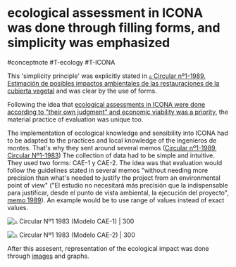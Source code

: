 # ecological assessment in ICONA was done through filling forms, and simplicity was emphasized
#conceptnote #T-ecology #T-ICONA 


This 'simplicity principle' was explicitly stated in [▵ Circular nº1-1989. Estimación de posibles impactos ambientales de las restauraciones de la cubierta vegetal](▵%20Circular%20nº1-1989.%20Estimación%20de%20posibles%20impactos%20ambientales%20de%20las%20restauraciones%20de%20la%20cubierta%20vegetal.md) and was clear by the use of forms.

Following the idea that [ecological assessments in ICONA were done according to "their own judgment" and economic viability was a priority](ecological%20assessments%20in%20ICONA%20were%20done%20according%20to%20"their%20own%20judgment"%20and%20economic%20viability%20was%20a%20priority.md), the material practice of evaluation was unique too. 

The implementation of ecological knowledge and sensibility into ICONA had to be adapted to the practices and local knowledge of the ingenieros de montes. That's why they sent around several memos ([Circular nº1-1989](▵%20Circular%20nº1-1989.%20Estimación%20de%20posibles%20impactos%20ambientales%20de%20las%20restauraciones%20de%20la%20cubierta%20vegetal.md), [Circular Nº1-1983](▵%20Circular%20Nº1-1983.%20Normas%20complementarias,%20de%20carácter%20ecológico,%20a%20tener%20en%20cuenta%20en%20los%20proyectos%20y%20propyestas%20de%20repoblación.md)) The collection of data had to be simple and intuitive. They used two forms: CAE-1 y CAE-2. The idea was that evaluation would follow the guidelines stated in several memos "without needing more precision than what's needed to justify the project from an environmental point of view" ("El estudio no necesitará más precisión que la indispensable para justificar, desde el punto de vista ambiental, la ejecución del proyecto", [memo 1989](▵%20Circular%20nº1-1989.%20Estimación%20de%20posibles%20impactos%20ambientales%20de%20las%20restauraciones%20de%20la%20cubierta%20vegetal.md)). An example would be to use range of values instead of exact values.

![▵ Circular Nº1 1983 (Modelo CAE-1) | 300](▵%20Circular%20Nº1-1983%20(Modelo%20CAE-1).jpg)

![▵ Circular Nº1 1983 (Modelo CAE-2) | 300](▵%20Circular%20Nº1-1983%20(Modelo%20CAE-2).jpg)

After this assesent, representation of the ecological impact was done through [images](ecological%20impact%20in%20ICONA%20was%20represented%20(among%20other%20ways)%20by%20images%20of%20the%20same%20place,%20years%20apart.md) and graphs.

